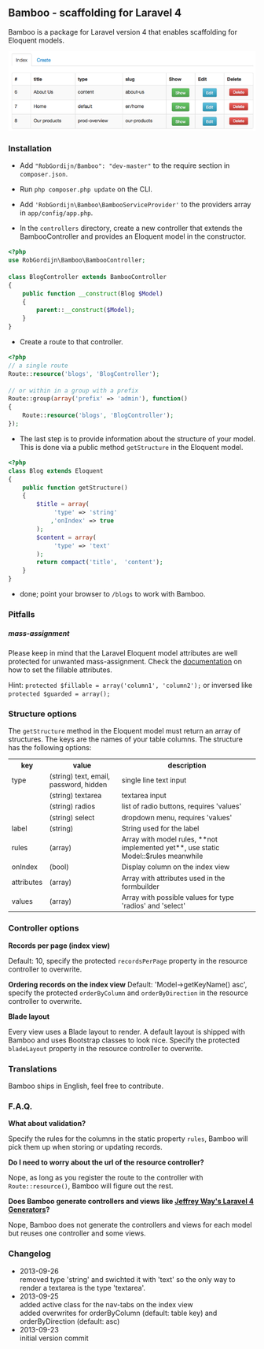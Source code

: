 ## Bamboo - scaffolding for Laravel 4
Bamboo is a package for Laravel version 4 that enables scaffolding for Eloquent models.

![Bamboo - example for Page model](bamboo-example.png)

### Installation
* Add `"RobGordijn/Bamboo": "dev-master"` to the require section in `composer.json`.

* Run `php composer.php update` on the CLI.

* Add `'RobGordijn\Bamboo\BambooServiceProvider'` to the providers array in `app/config/app.php`.
* In the `controllers` directory, create a new controller that extends the BambooController and provides an Eloquent model in the constructor.

```php
<?php
use RobGordijn\Bamboo\BambooController;

class BlogController extends BambooController
{
	public function __construct(Blog $Model)
	{
		parent::__construct($Model);
	}
}
```

* Create a route to that controller.

```php
<?php
// a single route
Route::resource('blogs', 'BlogController');
	
// or within in a group with a prefix
Route::group(array('prefix' => 'admin'), function()
{
	Route::resource('blogs', 'BlogController');
});
```

* The last step is to provide information about the structure of your model. This is done via a public method `getStructure` in the Eloquent model.

```php
<?php
class Blog extends Eloquent
{
	public function getStructure()
	{
		$title = array(
			 'type' => 'string'
			,'onIndex' => true
		);
		$content = array(
			 'type' => 'text'
		);
		return compact('title',  'content');
	}
}
```

* done; point your browser to `/blogs` to work with Bamboo.

### Pitfalls
##### mass-assignment
Please keep in mind that the Laravel Eloquent model attributes are well protected for unwanted mass-assignment. Check the [documentation](http://laravel.com/docs/eloquent#mass-assignment) on how to set the fillable attributes. 

Hint: `protected $fillable = array('column1', 'column2');` or inversed like `protected $guarded = array();`

### Structure options
The `getStructure` method in the Eloquent model must return an array of structures. The keys are the names of your table columns. The structure has the following options:

<table>
<tr>
	<th>key</th>
	<th>value</th>
	<th>description</th>
</tr>
<tr>
	<td>type</td>
	<td>(string) text, email, password, hidden</td>
	<td>single line text input</td>
</tr>
<tr>
	<td></td>
	<td>(string) textarea</td>
	<td>textarea input</td>
</tr>
<tr>
	<td></td>
	<td>(string) radios</td>
	<td>list of radio buttons, requires 'values'</td>
</tr>
<tr>
	<td></td>
	<td>(string) select</td>
	<td>dropdown menu, requires 'values'</td>
</tr>
<tr>
	<td>label</td>
	<td>(string)</td>
	<td>String used for the label</td>
</tr>
<tr>
	<td>rules</td>
	<td>(array)</td>
	<td>Array with model rules, **not implemented yet**, use static Model::$rules meanwhile</td>
</tr>
<tr>
	<td>onIndex</td>
	<td>(bool)</td>
	<td>Display column on the index view</td>
</tr>
<tr>
	<td>attributes</td>
	<td>(array)</td>
	<td>Array with attributes used in the formbuilder</td>
</tr>
<tr>
	<td>values</td>
	<td>(array)</td>
	<td>Array with possible values for type 'radios' and 'select'</td>
</tr>
</table>

### Controller options
**Records per page (index view)**

Default: 10, specify the protected `recordsPerPage` property in the resource controller to overwrite.

**Ordering records on the index view**
Default: 'Model->getKeyName() asc', specify the protected `orderByColumn` and `orderByDirection` in the resource controller to overwrite.

**Blade layout** 

Every view uses a Blade layout to render. A default layout is shipped with Bamboo and uses  Bootstrap classes to look nice. Specify the protected `bladeLayout` property in the resource controller to overwrite.

### Translations

Bamboo ships in English, feel free to contribute.


### F.A.Q.
**What about validation?**

Specify the rules for the columns in the static property `rules`, Bamboo will pick them up when storing or updating records.

**Do I need to worry about the url of the resource controller?**

Nope, as long as you register the route to the controller with `Route::resource()`, Bamboo will figure out the rest.


**Does Bamboo generate controllers and views like [Jeffrey Way's Laravel 4 Generators](https://github.com/JeffreyWay/Laravel-4-Generators)?**

Nope, Bamboo does not generate the controllers and views for each model but reuses one controller and some views.


### Changelog
* 2013-09-26<br>
removed type 'string' and swichted it with 'text' so the only way to render a textarea is the type 'textarea'.
* 2013-09-25<br>
added active class for the nav-tabs on the index view<br>
added overwrites for orderByColumn (default: table key) and orderByDirection (default: asc)
* 2013-09-23<br>initial version commit